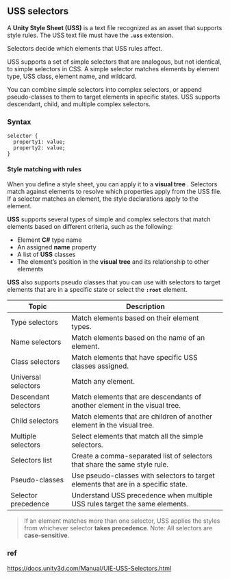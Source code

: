 ## USS selectors

A **Unity Style Sheet (USS)** is a text file recognized as an asset that supports style rules. The USS text file must have the **`.uss`** extension.

Selectors decide which elements that USS rules affect.

USS supports a set of simple selectors that are analogous, but not identical, to simple selectors in CSS. A simple selector matches elements by element type, USS class, element name, and wildcard.

You can combine simple selectors into complex selectors, or append pseudo-classes to them to target elements in specific states. USS supports descendant, child, and multiple complex selectors.

### Syntax
```
selector {
  property1: value;
  property2: value;
}
```
#### Style matching with rules
When you define a style sheet, you can apply it to a **visual tree**
. Selectors match against elements to resolve which properties apply from the USS file. If a selector matches an element, the style declarations apply to the element.

**USS** supports several types of simple and complex selectors that match elements based on different criteria, such as the following:

- Element **C#** type name
- An assigned **name** property
- A list of **USS** classes
- The element’s position in the **visual tree** and its relationship to other elements


**USS** also supports pseudo classes that you can use with selectors to target elements that are in a specific state or select the **`:root`** element.

| Topic | Description |
| --- | --- |
| Type selectors | Match elements based on their element types. |
| Name selectors | Match elements based on the name of an element. |
| Class selectors | Match elements that have specific USS classes assigned. |
| Universal selectors | Match any element. |
| Descendant selectors | Match elements that are descendants of another element in the visual tree. |
| Child selectors | Match elements that are children of another element in the visual tree. |
| Multiple selectors | Select elements that match all the simple selectors. |
| Selectors list | Create a comma-separated list of selectors that share the same style rule. |
| Pseudo-classes | Use pseudo-classes with selectors to target elements that are in a specific state. |
| Selector precedence | Understand USS precedence when multiple USS rules target the same elements. |


> If an element matches more than one selector, USS applies the styles from whichever selector **takes precedence**. Note: All selectors are **case-sensitive**.


### ref 

https://docs.unity3d.com/Manual/UIE-USS-Selectors.html


